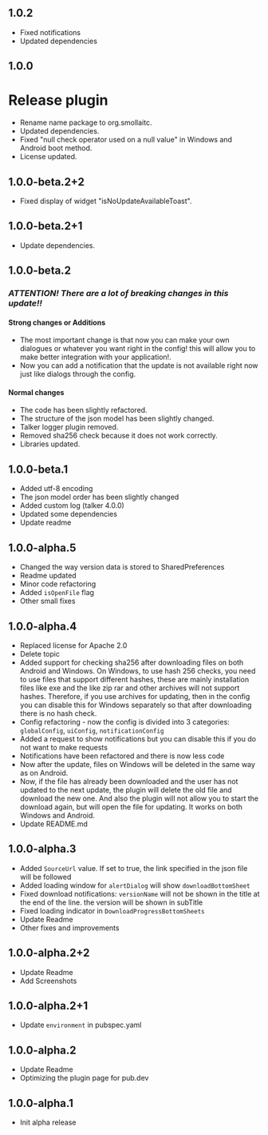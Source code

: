 ## 1.0.2
- Fixed notifications
- Updated dependencies

## 1.0.0
# Release plugin
- Rename name package to org.smollaitc.
- Updated dependencies.
- Fixed "null check operator used on a null value" in Windows and Android boot method.
- License updated.

## 1.0.0-beta.2+2

- Fixed display of widget "isNoUpdateAvailableToast".

## 1.0.0-beta.2+1

- Update dependencies.

## 1.0.0-beta.2

### *ATTENTION! There are a lot of breaking changes in this update!!*

#### **Strong changes or Additions**
- The most important change is that now you can make your own dialogues or whatever you want right in the config! this will allow you to make better integration with your application!.
- Now you can add a notification that the update is not available right now just like dialogs through the config.

#### **Normal changes**
- The code has been slightly refactored.
- The structure of the json model has been slightly changed.
- Talker logger plugin removed.
- Removed sha256 check because it does not work correctly.
- Libraries updated.

## 1.0.0-beta.1

* Added utf-8 encoding
* The json model order has been slightly changed
* Added custom log (talker 4.0.0)
* Updated some dependencies
* Update readme

## 1.0.0-alpha.5

* Changed the way version data is stored to SharedPreferences
* Readme updated
* Minor code refactoring
* Added ```isOpenFile``` flag
* Other small fixes

## 1.0.0-alpha.4

* Replaced license for Apache 2.0
* Delete topic
* Added support for checking sha256 after downloading files on both Android and Windows. On Windows, to use hash 256 checks, you need to use files that support different hashes, these are mainly installation files like exe and the like zip rar and other archives will not support hashes. Therefore, if you use archives for updating, then in the config you can disable this for Windows separately so that after downloading there is no hash check.
* Config refactoring - now the config is divided into 3 categories: ```globalConfig```, ```uiConfig```, ```notificationConfig```
* Added a request to show notifications but you can disable this if you do not want to make requests
* Notifications have been refactored and there is now less code
* Now after the update, files on Windows will be deleted in the same way as on Android.
* Now, if the file has already been downloaded and the user has not updated to the next update, the plugin will delete the old file and download the new one. And also the plugin will not allow you to start the download again, but will open the file for updating. It works on both Windows and Android.
* Update README.md

## 1.0.0-alpha.3

* Added ```SourceUrl``` value. If set to true, the link specified in the json file will be followed
* Added loading window for ```alertDialog``` will show ```downloadBottomSheet```
* Fixed download notifications: ```versionName``` will not be shown in the title at the end of the line. the version will be shown in subTitle
* Fixed loading indicator in ```DownloadProgressBottomSheets```
* Update Readme
* Other fixes and improvements

## 1.0.0-alpha.2+2

* Update Readme
* Add Screenshots

## 1.0.0-alpha.2+1

* Update ```environment``` in pubspec.yaml

## 1.0.0-alpha.2

* Update Readme
* Optimizing the plugin page for pub.dev

## 1.0.0-alpha.1

* Init alpha release